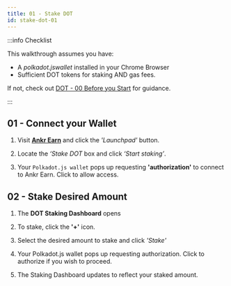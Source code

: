```yaml
---
title: 01 - Stake DOT
id: stake-dot-01
---
```


:::info Checklist

This walkthrough assumes you have:
- A _polkadot.jswallet_ installed in your Chrome Browser
- Sufficient DOT tokens for staking AND gas fees.

If not, check out [DOT - 00 Before you Start](dot-staking-00.md) for guidance.

:::

## 01 - Connect your Wallet

1. Visit  [**Ankr Earn**](https://stakefi.ankr.com/) and click the *'Launchpad'* button.

2. Locate the *‘Stake DOT* box and click *‘Start staking’*.

3. Your ```Polkadot.js wallet``` pops up requesting **'authorization'** to connect to Ankr Earn.
Click to allow access.

## 02 - Stake Desired Amount

1. The **DOT Staking Dashboard** opens

2. To stake, click the **'+'** icon.

3. Select the desired amount to stake and click *'Stake'*

4. Your Polkadot.js wallet pops up requesting authorization. Click to authorize if you wish to proceed.

5. The Staking Dashboard updates to reflect your staked amount.